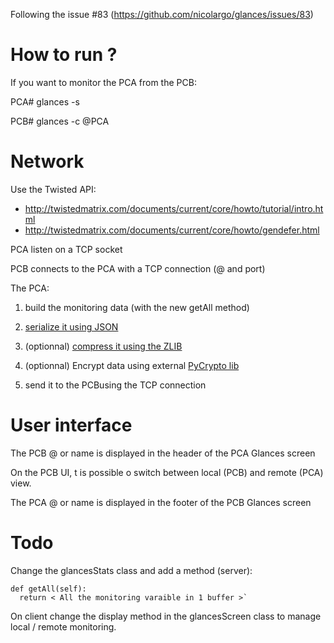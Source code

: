 Following  the issue #83 (https://github.com/nicolargo/glances/issues/83)

# How to run ?

If you want to monitor the PCA from the PCB:

PCA# glances -s

PCB# glances -c @PCA

# Network

Use the Twisted API: 

* http://twistedmatrix.com/documents/current/core/howto/tutorial/intro.html
* http://twistedmatrix.com/documents/current/core/howto/gendefer.html

PCA listen on a TCP socket

PCB connects to the PCA with a TCP connection (@ and port)

The PCA:

1. build the monitoring data (with the new getAll method)

2. [serialize it using JSON](http://docs.python.org/library/json.html)

3. (optionnal) [compress it using the ZLIB](http://docs.python.org/library/zlib.html)

4. (optionnal) Encrypt data using external [PyCrypto lib](http://pypi.python.org/pypi/pycrypto/2.6)

5. send it to the PCBusing the TCP connection

# User interface

The PCB @ or name is displayed in the header of the PCA Glances screen

On the PCB UI, t is possible o switch between local (PCB) and remote (PCA) view.

The PCA @ or name is displayed in the footer of the PCB Glances screen

# Todo

Change the glancesStats class and add a method (server):

    def getAll(self):
      return < All the monitoring varaible in 1 buffer >` 

On client change the display method in the glancesScreen class to manage local / remote monitoring.